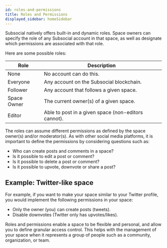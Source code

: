 ```yaml
---
id: roles-and-permissions
title: Roles and Permissions
displayed_sidebar: homeSidebar
---
```


Subsocial natively offers built-in and dynamic roles. Space owners can specify the role of any Subsocial account in that space, 
as well as designate which permissions are associated with that role.

Here are some possible roles: 

| Role        | Description                              |
| ----------- | ---------------------------------------- |
| None        | No account can do this.                  |
| Everyone    | Any account on the Subsocial blockchain. |
| Follower    | Any account that follows a given space.  |
| Space Owner | The current owner(s) of a given space.   |
| Editor      | Able to post in a given space (non-editors cannot).  |

The roles can assume different permissions as defined by the space owner(s) and/or moderator(s). 
As with other social media platforms, it is important to define the permissions by considering questions such as:

- Who can create posts and comments in a space?
- Is it possible to edit a post or comment?
- Is it possible to delete a post or comment?
- Is it possible to upvote, downvote or share a post?

## Example: Twitter-like space

For example, if you want to make your space similar to your Twitter profile, you would implement the following permissions in your space:

- Only the owner (you) can create posts (tweets).
- Disable downvotes (Twitter only has upvotes/likes).

Roles and permissions enable a space to be flexible and personal, and allow you to define granular access control. 
This helps with the management of your space when it represents a group of people such as a community, organization, or team.

